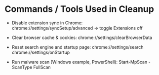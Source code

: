 # Commands / Tools Used in Cleanup


- Disable extension sync in Chrome:
chrome://settings/syncSetup/advanced → toggle Extensions off


- Clear browser cache & cookies:
chrome://settings/clearBrowserData


- Reset search engine and startup page:
chrome://settings/search
chrome://settings/onStartup


- Run malware scan (Windows example, PowerShell):
Start-MpScan -ScanType FullScan
